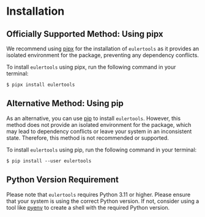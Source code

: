 # Installation

## Officially Supported Method: Using pipx

We recommend using [pipx] for the installation of `eulertools` as it provides
an isolated environment for the package, preventing any dependency conflicts.

To install `eulertools` using pipx, run the following command in your terminal:

```console
$ pipx install eulertools
```

## Alternative Method: Using pip

As an alternative, you can use [pip] to install `eulertools`.
However, this method does not provide an isolated environment for the package,
which may lead to dependency conflicts or leave your system in an inconsistent state.
Therefore, this method is not recommended or supported.

To install `eulertools` using pip, run the following command in your terminal:

```console
$ pip install --user eulertools
```

## Python Version Requirement

Please note that `eulertools` requires Python 3.11 or higher. Please ensure
that your system is using the correct Python version. If not,
consider using a tool like [pyenv] to create a shell with the required Python version.

[pip]: https://pip.pypa.io/en/stable/
[pipx]: https://pypa.github.io/pipx/
[pyenv]: https://github.com/pyenv/pyenv
